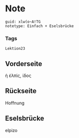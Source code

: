 # Note
```
guid: xlw(o~A!TG
notetype: Einfach + Eselsbrücke
```

### Tags
```
Lektion23
```

## Vorderseite
ἡ ἐλπίς, ίδος

## Rückseite
Hoffnung

## Eselsbrücke
elpizo
